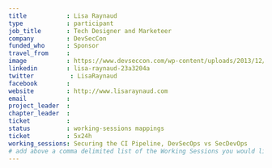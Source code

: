 ```yaml
---
title           : Lisa Raynaud
type            : participant
job_title       : Tech Designer and Marketeer
company         : DevSecCon
funded_who      : Sponsor
travel_from     :
image           : https://www.devseccon.com/wp-content/uploads/2013/12/lisa-raynaud-150x150.jpg
linkedin        : lisa-raynaud-23a3204a
twitter          : LisaRaynaud
facebook        :
website         : http://www.lisaraynaud.com
email           :
project_leader  :
chapter_leader  :
ticket          :
status          : working-sessions mappings
ticket          : 5x24h
working_sessions: Securing the CI Pipeline, DevSecOps vs SecDevOps
# add above a comma delimited list of the Working Sessions you would like to attend (use the session's title)
---
```


<!-- put more details about participant here -->
